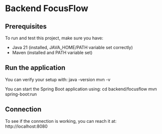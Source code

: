 # Backend FocusFlow

## Prerequisites
To run and test this project, make sure you have:

- Java 21 (installed, JAVA_HOME/PATH variable set correctly)
- Maven (installed and PATH variable set)

## Run the application
You can verify your setup with:
    java -version
    mvn -v

You can start the Spring Boot application using:
    cd backend/focusflow
    mvn spring-boot:run

## Connection
To see if the connection is working, you can reach it at:
    http://localhost:8080


